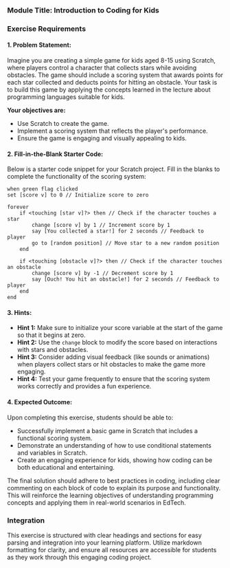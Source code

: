 ### Module Title: Introduction to Coding for Kids

### Exercise Requirements

#### 1. Problem Statement:
Imagine you are creating a simple game for kids aged 8-15 using Scratch, where players control a character that collects stars while avoiding obstacles. The game should include a scoring system that awards points for each star collected and deducts points for hitting an obstacle. Your task is to build this game by applying the concepts learned in the lecture about programming languages suitable for kids.

**Your objectives are:**
- Use Scratch to create the game.
- Implement a scoring system that reflects the player's performance.
- Ensure the game is engaging and visually appealing to kids.

#### 2. Fill-in-the-Blank Starter Code:
Below is a starter code snippet for your Scratch project. Fill in the blanks to complete the functionality of the scoring system:

```scratch
when green flag clicked
set [score v] to 0 // Initialize score to zero

forever
    if <touching [star v]?> then // Check if the character touches a star
        change [score v] by 1 // Increment score by 1
        say [You collected a star!] for 2 seconds // Feedback to player
        go to [random position] // Move star to a new random position
    end
    
    if <touching [obstacle v]?> then // Check if the character touches an obstacle
        change [score v] by -1 // Decrement score by 1
        say [Ouch! You hit an obstacle!] for 2 seconds // Feedback to player
    end
end
```

#### 3. Hints:
- **Hint 1:** Make sure to initialize your score variable at the start of the game so that it begins at zero.
- **Hint 2:** Use the `change` block to modify the score based on interactions with stars and obstacles.
- **Hint 3:** Consider adding visual feedback (like sounds or animations) when players collect stars or hit obstacles to make the game more engaging.
- **Hint 4:** Test your game frequently to ensure that the scoring system works correctly and provides a fun experience.

#### 4. Expected Outcome:
Upon completing this exercise, students should be able to:
- Successfully implement a basic game in Scratch that includes a functional scoring system.
- Demonstrate an understanding of how to use conditional statements and variables in Scratch.
- Create an engaging experience for kids, showing how coding can be both educational and entertaining.

The final solution should adhere to best practices in coding, including clear commenting on each block of code to explain its purpose and functionality. This will reinforce the learning objectives of understanding programming concepts and applying them in real-world scenarios in EdTech. 

### Integration
This exercise is structured with clear headings and sections for easy parsing and integration into your learning platform. Utilize markdown formatting for clarity, and ensure all resources are accessible for students as they work through this engaging coding project.